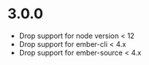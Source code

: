 # 3.0.0
* Drop support for node version < 12
* Drop support for ember-cli < 4.x
* Drop support for ember-source < 4.x
